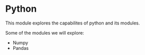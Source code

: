 # Python

This module explores the capabilites of python and its modules.

Some of the modules we will explore:
- Numpy
- Pandas


